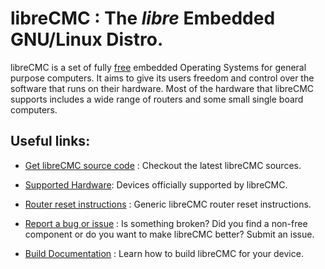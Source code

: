 # libreCMC : The _libre_ Embedded GNU/Linux Distro.

libreCMC is a set of fully [free](http://www.gnu.org/philosophy/free-sw.en.html) embedded Operating Systems for general purpose computers. It aims to give its users freedom and control over the software that runs on their hardware. Most of the hardware that libreCMC supports includes a wide range of routers and some small single board computers.

## Useful links:

* [Get libreCMC source code](/) : Checkout the latest libreCMC sources.

* [Supported Hardware](/docs/Supported_Hardware.md): Devices officially supported by libreCMC.

* [Router reset instructions](/docs/Router_Reset_Instructions.md) : Generic libreCMC router reset instructions.

* [Report a bug or issue](https://gogs.librecmc.org/libreCMC/libreCMC/issues) : Is something broken? Did you find a non-free component or do you want to make libreCMC better? Submit an issue.

* [Build Documentation](/docs/How_To_Build_libreCMC.md) : Learn how to build libreCMC for your device. 
